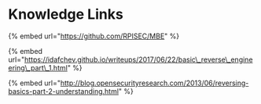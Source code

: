 # Knowledge Links

{% embed url="https://github.com/RPISEC/MBE" %}

{% embed url="https://idafchev.github.io/writeups/2017/06/22/basic\_reverse\_engineering\_part\_1.html" %}

{% embed url="http://blog.opensecurityresearch.com/2013/06/reversing-basics-part-2-understanding.html" %}



